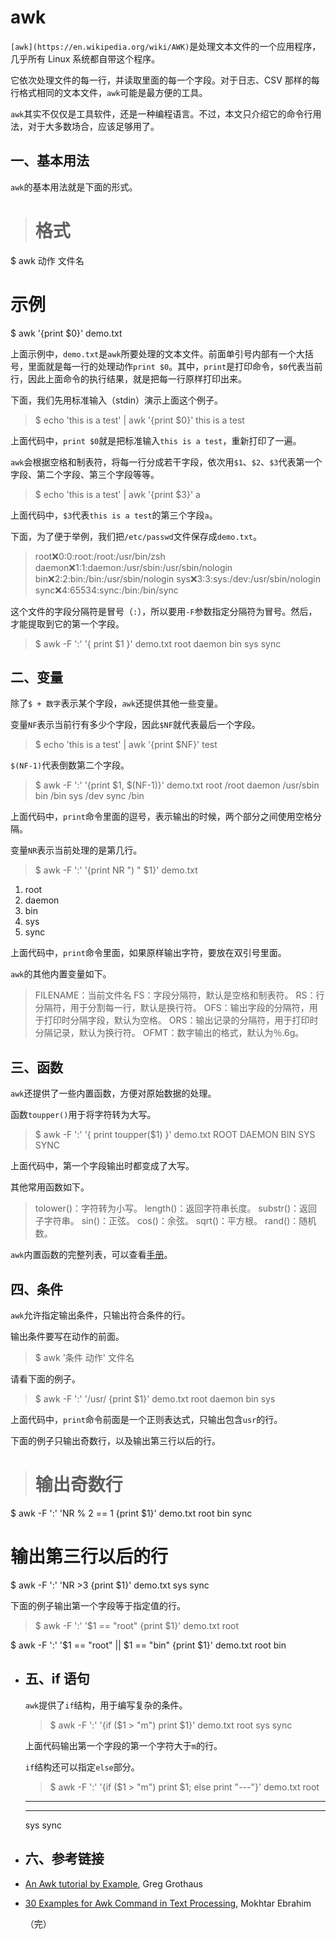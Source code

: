 # awk

`[awk](https://en.wikipedia.org/wiki/AWK)`是处理文本文件的一个应用程序，几乎所有 Linux 系统都自带这个程序。

它依次处理文件的每一行，并读取里面的每一个字段。对于日志、CSV 那样的每行格式相同的文本文件，`awk`可能是最方便的工具。

`awk`其实不仅仅是工具软件，还是一种编程语言。不过，本文只介绍它的命令行用法，对于大多数场合，应该足够用了。
## 一、基本用法

`awk`的基本用法就是下面的形式。

> # 格式
$ awk 动作 文件名
# 示例
$ awk '{print $0}' demo.txt
> 

上面示例中，`demo.txt`是`awk`所要处理的文本文件。前面单引号内部有一个大括号，里面就是每一行的处理动作`print $0`。其中，`print`是打印命令，`$0`代表当前行，因此上面命令的执行结果，就是把每一行原样打印出来。

下面，我们先用标准输入（stdin）演示上面这个例子。

> $ echo 'this is a test' | awk '{print $0}'
this is a test
> 

上面代码中，`print $0`就是把标准输入`this is a test`，重新打印了一遍。

`awk`会根据空格和制表符，将每一行分成若干字段，依次用`$1`、`$2`、`$3`代表第一个字段、第二个字段、第三个字段等等。

> $ echo 'this is a test' | awk '{print $3}'
a
> 

上面代码中，`$3`代表`this is a test`的第三个字段`a`。

下面，为了便于举例，我们把`/etc/passwd`文件保存成`demo.txt`。

> root:x:0:0:root:/root:/usr/bin/zsh
daemon:x:1:1:daemon:/usr/sbin:/usr/sbin/nologin
bin:x:2:2:bin:/bin:/usr/sbin/nologin
sys:x:3:3:sys:/dev:/usr/sbin/nologin
sync:x:4:65534:sync:/bin:/bin/sync
> 

这个文件的字段分隔符是冒号（`:`），所以要用`-F`参数指定分隔符为冒号。然后，才能提取到它的第一个字段。

> $ awk -F ':' '{ print $1 }' demo.txt
root
daemon
bin
sys
sync
> 

## 二、变量

除了`$ + 数字`表示某个字段，`awk`还提供其他一些变量。

变量`NF`表示当前行有多少个字段，因此`$NF`就代表最后一个字段。

> $ echo 'this is a test' | awk '{print $NF}'
test
> 

`$(NF-1)`代表倒数第二个字段。

> $ awk -F ':' '{print $1, $(NF-1)}' demo.txt
root /root
daemon /usr/sbin
bin /bin
sys /dev
sync /bin
> 

上面代码中，`print`命令里面的逗号，表示输出的时候，两个部分之间使用空格分隔。

变量`NR`表示当前处理的是第几行。

> $ awk -F ':' '{print NR ") " $1}' demo.txt
1) root
2) daemon
3) bin
4) sys
5) sync
> 

上面代码中，`print`命令里面，如果原样输出字符，要放在双引号里面。

`awk`的其他内置变量如下。

> FILENAME：当前文件名 FS：字段分隔符，默认是空格和制表符。 RS：行分隔符，用于分割每一行，默认是换行符。 OFS：输出字段的分隔符，用于打印时分隔字段，默认为空格。 ORS：输出记录的分隔符，用于打印时分隔记录，默认为换行符。 OFMT：数字输出的格式，默认为％.6g。
> 

## 三、函数

`awk`还提供了一些内置函数，方便对原始数据的处理。

函数`toupper()`用于将字符转为大写。

> $ awk -F ':' '{ print toupper($1) }' demo.txt
ROOT
DAEMON
BIN
SYS
SYNC
> 

上面代码中，第一个字段输出时都变成了大写。

其他常用函数如下。

> tolower()：字符转为小写。 length()：返回字符串长度。 substr()：返回子字符串。 sin()：正弦。 cos()：余弦。 sqrt()：平方根。 rand()：随机数。
> 

`awk`内置函数的完整列表，可以查看[手册](https://www.gnu.org/software/gawk/manual/html_node/Built_002din.html#Built_002din)。
## 四、条件

`awk`允许指定输出条件，只输出符合条件的行。

输出条件要写在动作的前面。

> $ awk '条件 动作' 文件名
> 

请看下面的例子。

> $ awk -F ':' '/usr/ {print $1}' demo.txt
root
daemon
bin
sys
> 

上面代码中，`print`命令前面是一个正则表达式，只输出包含`usr`的行。

下面的例子只输出奇数行，以及输出第三行以后的行。

> # 输出奇数行
$ awk -F ':' 'NR % 2 == 1 {print $1}' demo.txt
root
bin
sync
# 输出第三行以后的行
$ awk -F ':' 'NR >3 {print $1}' demo.txt
sys
sync
> 

下面的例子输出第一个字段等于指定值的行。

> $ awk -F ':' '$1 == "root" {print $1}' demo.txt
root

$ awk -F ':' '$1 == "root" || $1 == "bin" {print $1}' demo.txt
root
bin
>
- ## 五、if 语句
  
  `awk`提供了`if`结构，用于编写复杂的条件。
  
  > $ awk -F ':' '{if ($1 > "m") print $1}' demo.txt
  root
  sys
  sync
  > 
  
  上面代码输出第一个字段的第一个字符大于`m`的行。
  
  `if`结构还可以指定`else`部分。
  
  > $ awk -F ':' '{if ($1 > "m") print $1; else print "---"}' demo.txt
  root
  ---
  ---
  sys
  sync
  >
- ## 六、参考链接
- [An Awk tutorial by Example](https://gregable.com/2010/09/why-you-should-know-just-little-awk.html), Greg Grothaus
- [30 Examples for Awk Command in Text Processing](https://likegeeks.com/awk-command/), Mokhtar Ebrahim
  
  （完）